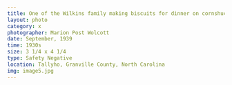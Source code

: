 ```yaml
---
title: One of the Wilkins family making biscuits for dinner on cornshucking day at Mrs. Fred Wilkins' home
layout: photo
category: x
photographer: Marion Post Wolcott
date: September, 1939
time: 1930s
size: 3 1/4 x 4 1/4
type: Safety Negative
location: Tallyho, Granville County, North Carolina
img: image5.jpg
---
```


